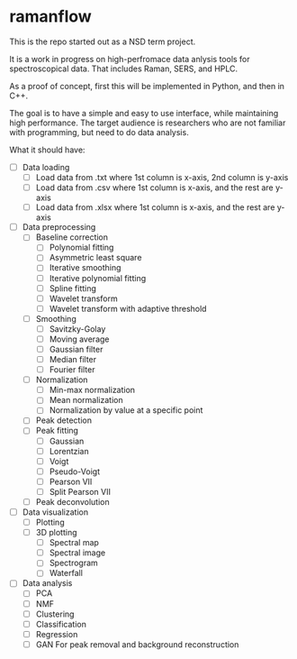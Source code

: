 # ramanflow
This is the repo started out as a NSD term project. 

It is a work in progress on high-perfromace data anlysis tools for spectroscopical data. 
That includes Raman, SERS, and HPLC.

As a proof of concept, first this will be implemented in Python, and then in C++.

The goal is to have a simple and easy to use interface, while maintaining high performance.
The target audience is researchers who are not familiar with programming, but need to do data analysis.


What it should have:
- [ ] Data loading
  - [ ] Load data from .txt where 1st column is x-axis, 2nd column is y-axis
  - [ ] Load data from .csv where 1st column is x-axis, and the rest are y-axis
  - [ ] Load data from .xlsx where 1st column is x-axis, and the rest are y-axis
- [ ] Data preprocessing
  - [ ] Baseline correction
    - [ ] Polynomial fitting
    - [ ] Asymmetric least square
    - [ ] Iterative smoothing
    - [ ] Iterative polynomial fitting
    - [ ] Spline fitting
    - [ ] Wavelet transform
    - [ ] Wavelet transform with adaptive threshold
  - [ ] Smoothing
    - [ ] Savitzky-Golay
    - [ ] Moving average
    - [ ] Gaussian filter
    - [ ] Median filter
    - [ ] Fourier filter
  - [ ] Normalization
    - [ ] Min-max normalization
    - [ ] Mean normalization
    - [ ] Normalization by value at a specific point
  - [ ] Peak detection
  - [ ] Peak fitting
    - [ ] Gaussian
    - [ ] Lorentzian
    - [ ] Voigt
    - [ ] Pseudo-Voigt
    - [ ] Pearson VII
    - [ ] Split Pearson VII
  - [ ] Peak deconvolution 
- [ ] Data visualization
    - [ ] Plotting
    - [ ] 3D plotting
      - [ ] Spectral map
      - [ ] Spectral image
      - [ ] Spectrogram
      - [ ] Waterfall
- [ ] Data analysis
  - [ ] PCA
  - [ ] NMF
  - [ ] Clustering
  - [ ] Classification
  - [ ] Regression
  - [ ] GAN For peak removal and background reconstruction
